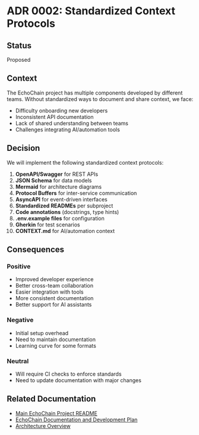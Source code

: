 # ADR 0002: Standardized Context Protocols

## Status
Proposed

## Context
The EchoChain project has multiple components developed by different teams. Without standardized ways to document and share context, we face:
- Difficulty onboarding new developers
- Inconsistent API documentation
- Lack of shared understanding between teams
- Challenges integrating AI/automation tools

## Decision
We will implement the following standardized context protocols:
1. **OpenAPI/Swagger** for REST APIs
2. **JSON Schema** for data models
3. **Mermaid** for architecture diagrams
4. **Protocol Buffers** for inter-service communication
5. **AsyncAPI** for event-driven interfaces
6. **Standardized READMEs** per subproject
7. **Code annotations** (docstrings, type hints)
8. **.env.example files** for configuration
9. **Gherkin** for test scenarios
10. **CONTEXT.md** for AI/automation context

## Consequences
### Positive
- Improved developer experience
- Better cross-team collaboration
- Easier integration with tools
- More consistent documentation
- Better support for AI assistants

### Negative
- Initial setup overhead
- Need to maintain documentation
- Learning curve for some formats

### Neutral
- Will require CI checks to enforce standards
- Need to update documentation with major changes

## Related Documentation

*   [Main EchoChain Project README](../../README.md)
*   [EchoChain Documentation and Development Plan](../EchoChain_Documentation_and_Development_Plan.md)
*   [Architecture Overview](../architecture.md)